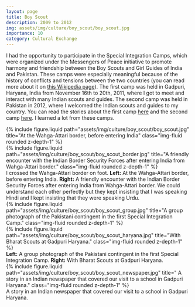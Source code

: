 ```yaml
---
layout: page
title: Boy Scout
description: 2009 to 2012
img: assets/img/culture/boy_scout/boy_scout.jpg
importance: 10
category: Cultural Exchange
---
```


I had the opportunity to participate in the Special Integration Camps, which were organized under the Messengers of Peace initiative to promote harmony and friendship between the Boy Scouts and Girl Guides of India and Pakistan. These camps were especially meaningful because of the history of conflicts and tensions between the two countries (you can read more about it on <a href="https://en.wikipedia.org/wiki/Indo-Pakistani_wars_and_conflicts" target="_blank">this Wikipedia page</a>). The first camp was held in Gadpuri, Haryana, India from November 16th to 20th, 2011, where I got to meet and interact with many Indian scouts and guides. The second camp was held in Pakistan in 2012, where I welcomed the Indian scouts and guides to my country. You can read the stories about the first camp <a href="https://sdgs.scout.org/project/ pakistan-and-india-jointly-hold-special-integration-camp-under-messengers-peace-initiative">here</a> and the second camp <a href="https://issuu.com/worldscouting/docs/3rd_issue_july_2012/7">here</a>. I learned a lot from these camps.

<div class="row">
    <div class="col-sm-4 mt-3 mt-md-0">
        {% include figure.liquid path="assets/img/culture/boy_scout/boy_scout.jpg" title="At the Wahga-Attari border, before entering India" class="img-fluid rounded z-depth-1" %}
    </div>
    <div class="col-sm-8 mt-3 mt-md-0">
        {% include figure.liquid path="assets/img/culture/boy_scout/boy_scout_border.jpg" title="A friendly encounter with the Indian Border Security Forces after entering India from Wahga-Attari border." class="img-fluid rounded z-depth-1" %}
    </div>
</div>
<div class="caption">
    I crossed the Wahga-Attari border on foot. <b>Left:</b> At the Wahga-Attari border, before entering India. <b>Right:</b> A friendly encounter with the Indian Border Security Forces after entering India from Wahga-Attari border. We could understand each other perfectly but they kept insisting that I was speaking Hindi and I kept insisting that they were speaking Urdu. 
</div>

<div class="row">
    <div class="col-sm mt-3 mt-md-0">
        {% include figure.liquid path="assets/img/culture/boy_scout/boy_scout_group.jpg" title="A group photograph of the Pakistani contingent in the first Special Integration Camp." class="img-fluid rounded z-depth-1" %}
    </div>
    <div class="col-sm mt-3 mt-md-0">
        {% include figure.liquid path="assets/img/culture/boy_scout/boy_scout_haryana.jpg" title="With Bharat Scouts at Gadpuri Haryana." class="img-fluid rounded z-depth-1" %}
    </div>
</div>
<div class="caption">
    <b>Left:</b> A group photograph of the Pakistani contingent in the first Special Integration Camp. <b>Right:</b> With Bharat Scouts at Gadpuri Haryana. 
</div>

<div class="row">
    <div class="col-sm mt-3 mt-md-0">
        {% include figure.liquid path="assets/img/culture/boy_scout/boy_scout_newspaper.jpg" title=" A story in an Indian newspaper that covered our visit to a school in Gadpuri Haryana." class="img-fluid rounded z-depth-1" %}
    </div>
</div>
<div class="caption">
   A story in an Indian newspaper that covered our visit to a school in Gadpuri Haryana.
</div>